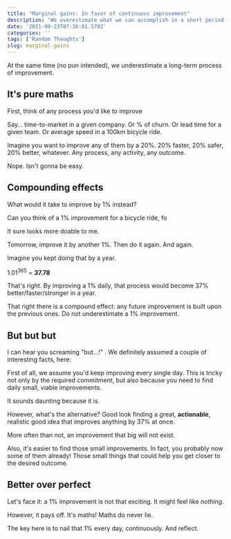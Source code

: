 ```yaml
---
title: "Marginal gains: In favor of continuous improvement"
description: "We overestimate what we can accomplish in a short period of time."
date: '2021-09-23T07:36:01.570Z'
categories: ''
tags: ['Random Thoughts']
slug: marginal-gains
---
```


At the same time (no pun intended), we underestimate a long-term process of improvement.

## It's pure maths

First, think of any process you'd like to improve

Say… time-to-market in a given company. Or % of churn. Or lead time for a given team. Or average speed in a 100km bicycle ride.

Imagine you want to improve any of them by a 20%. 20% faster, 20% safer, 20% better, whatever. Any process, any activity, any outcome.

Nope. Isn't gonna be easy.

## Compounding effects

What would it take to improve by 1% instead?

Can you think of a 1% improvement for a bicycle ride, fo

It sure looks more doable to me.

Tomorrow, improve it by another 1%. Then do it again. And again.

Imagine you kept doing that by a year.

1.01<sup>365</sup> = **37.78**

That's right. By improving a 1% daily, that process would become 37% better/faster/stronger in a year.

That right there is a compound effect: any future improvement is built upon the previous ones. Do not underestimate a 1% improvement.

## But but but

I can hear you screaming "but…!" . We definitely assumed a couple of interesting facts, here:

First of all, we assume you'd keep improving every single day. This is tricky not only by the required commitment, but also because you need to find daily small, viable improvements.

It sounds daunting because it is.

However, what's the alternative? Good look finding a great, **actionable**, realistic good idea that improves anything by 37% at once.

More often than not, an improvement that big will not exist.

Also, it's easier to find those small improvements. In fact, you probably now some of them already! Those small things that could help you get closer to the desired outcome.

## Better over perfect

Let's face it: a 1% improvement is not that exciting. It might feel like *nothing*.

However, it pays off. It's maths! Maths do never lie.

The key here is to nail that 1% every day, continuously. And reflect.
